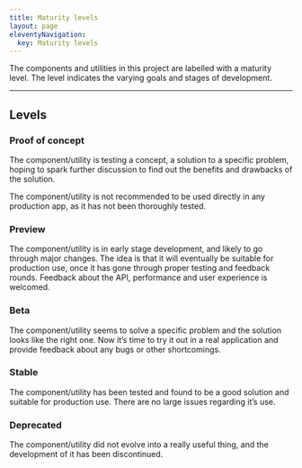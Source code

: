 ```yaml
---
title: Maturity levels
layout: page
eleventyNavigation:
  key: Maturity levels
---
```


The components and utilities in this project are labelled with a maturity level. The level indicates the varying goals and stages of development.

---

## Levels

### Proof of concept

The component/utility is testing a concept, a solution to a specific problem, hoping to spark further discussion to find out the benefits and drawbacks of the solution.

The component/utility is not recommended to be used directly in any production app, as it has not been thoroughly tested.

### Preview

The component/utility is in early stage development, and likely to go through major changes. The idea is that it will eventually be suitable for production use, once it has gone through proper testing and feedback rounds. Feedback about the API, performance and user experience is welcomed.

### Beta

The component/utility seems to solve a specific problem and the solution looks like the right one. Now it’s time to try it out in a real application and provide feedback about any bugs or other shortcomings.

### Stable

The component/utility has been tested and found to be a good solution and suitable for production use. There are no large issues regarding it’s use.

### Deprecated

The component/utility did not evolve into a really useful thing, and the development of it has been discontinued.
